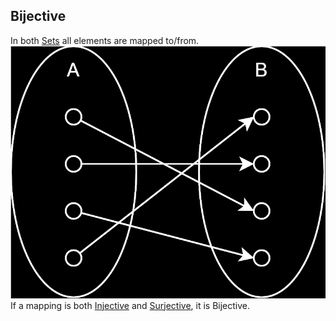 ## Bijective  
In both [Sets](../Sets/Set.md) all elements are mapped to/from.  
![Bijective.svg](../_images/Bijective.svg)  
If a mapping is both [Injective](./Injective.md) and [Surjective](./Surjective.md), it is Bijective.